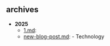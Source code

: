 
## archives
- **2025**
  - [1.md](archives/2025/1.md): 
  - [new-blog-post.md](archives/2025/new-blog-post.md): - Technology
